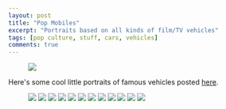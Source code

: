 ```yaml
---
layout: post
title: "Pop Mobiles"
excerpt: "Portraits based on all kinds of film/TV vehicles"
tags: [pop culture, stuff, cars, vehicles]
comments: true
---
```

<figure>
	<img src="/images/posts/2016/vehicles.jpg">
</figure>

Here's some cool little portraits of famous vehicles posted [here](https://dribbble.com/DKNG).

<figure class="third">
	<img src="/images/posts/2016/vehicles-1.jpg">
	<img src="/images/posts/2016/vehicles-2.jpg">
	<img src="/images/posts/2016/vehicles-3.jpg">
	<img src="/images/posts/2016/vehicles-6.jpg">
	<img src="/images/posts/2016/vehicles-5.jpg">
	<img src="/images/posts/2016/vehicles-4.jpg">
	<img src="/images/posts/2016/vehicles-8.jpg">
	<img src="/images/posts/2016/vehicles-7.jpg">
	<img src="/images/posts/2016/vehicles-9.jpg">
	<img src="/images/posts/2016/vehicles-10.jpg">
	<img src="/images/posts/2016/vehicles-12.jpg">
	<img src="/images/posts/2016/vehicles-11.jpg">
</figure>
